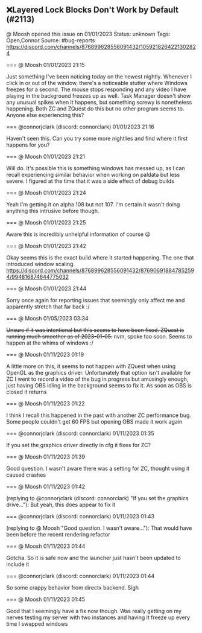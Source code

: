 ## ❌Layered Lock Blocks Don't Work by Default (#2113)
@ Moosh opened this issue on 01/01/2023
Status: unknown
Tags: Open,Connor
Source: #bug-reports https://discord.com/channels/876899628556091432/1059218264221302824


=== @ Moosh 01/01/2023 21:15

Just something I've been noticing today on the newest nightly. Whenever I click in or out of the window, there's a noticeable stutter where Windows freezes for a second. The mouse stops responding and any video I have playing in the background freezes up as well. Task Manager doesn't show any unusual spikes when it happens, but something screwy is nonetheless happening. Both ZC and ZQuest do this but no other program seems to. Anyone else experiencing this?

=== @connorjclark (discord: connorclark) 01/01/2023 21:16

Haven't seen this. Can you try some more nightlies and find where it first happens for you?

=== @ Moosh 01/01/2023 21:21

Will do. It's possible this is something windows has messed up, as I can recall experiencing similar behavior when working on paldata but less severe. I figured at the time that it was a side effect of debug builds

=== @ Moosh 01/01/2023 21:24

Yeah I'm getting it on alpha 108 but not 107. I'm certain it wasn't doing anything this intrusive before though.

=== @ Moosh 01/01/2023 21:25

Aware this is incredibly unhelpful information of course 😦

=== @ Moosh 01/01/2023 21:42

Okay seems this is the exact build where it started happening. The one that introduced window scaling. 
https://discord.com/channels/876899628556091432/876906918847852594/994816874644775032

=== @ Moosh 01/01/2023 21:44

Sorry once again for reporting issues that seemingly only affect me and apparently stretch that far back :/

=== @ Moosh 01/05/2023 03:34

~~Unsure if it was intentional but this seems to have been fixed. ZQuest is running much smoother as of 2023-01-05.~~
nvm, spoke too soon. Seems to happen at the whims of windows :/

=== @ Moosh 01/11/2023 01:19

A little more on this, it seems to not happen with ZQuest when using OpenGL as the graphics driver. Unfortunately that option isn't available for ZC
I went to record a video of the bug in progress but amusingly enough, just having OBS idling in the background seems to fix it. As soon as OBS is closed it returns

=== @ Moosh 01/11/2023 01:22

I think I recall this happened in the past with another ZC performance bug. Some people couldn't get 60 FPS but opening OBS made it work again

=== @connorjclark (discord: connorclark) 01/11/2023 01:35

If you set the graphics driver directly in cfg it fixes for ZC?

=== @ Moosh 01/11/2023 01:39

Good question. I wasn't aware there was a setting for ZC, thought using it caused crashes

=== @ Moosh 01/11/2023 01:42

(replying to @connorjclark (discord: connorclark) "If you set the graphics drive…"): But yeah, this does appear to fix it

=== @connorjclark (discord: connorclark) 01/11/2023 01:43

(replying to @ Moosh "Good question. I wasn't aware…"): That would have been before the recent rendering refactor

=== @ Moosh 01/11/2023 01:44

Gotcha. So it is safe now and the launcher just hasn't been updated to include it

=== @connorjclark (discord: connorclark) 01/11/2023 01:44

So some crappy behavior from directx backend. Sigh

=== @ Moosh 01/11/2023 01:45

Good that I seemingly have a fix now though. Was really getting on my nerves testing my server with two instances and having it freeze up every time I swapped windows
